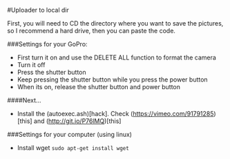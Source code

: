 #Uploader to local dir

First, you will need to CD the directory where you want to save the pictures, so I recommend a hard drive, then you can paste the code.

###Settings for your GoPro:
* First turn it on and use the DELETE ALL function to format the camera
* Turn it off
* Press the shutter button
* Keep pressing the shutter button while you press the power button
* When its on, release the shutter button and power button

####Next...
* Install the (autoexec.ash)[hack]. Check (https://vimeo.com/91791285)[this] and (http://git.io/P76lMQ)[this]

###Settings for your computer (using linux)
* Install wget ```sudo apt-get install wget```

